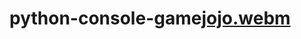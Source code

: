 # python-console-game[jojo.webm](https://user-images.githubusercontent.com/46029684/192903555-458bcee8-ea24-4f7b-8404-b37e2157e06c.webm)

